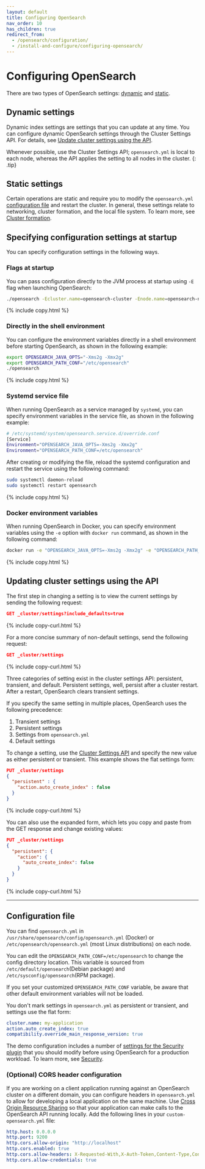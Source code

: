 ```yaml
---
layout: default
title: Configuring OpenSearch
nav_order: 10
has_children: true
redirect_from:
  - /opensearch/configuration/
  - /install-and-configure/configuring-opensearch/
---
```


# Configuring OpenSearch

There are two types of OpenSearch settings: [dynamic](#dynamic-settings) and [static](#static-settings).

## Dynamic settings

Dynamic index settings are settings that you can update at any time. You can configure dynamic OpenSearch settings through the Cluster Settings API. For details, see [Update cluster settings using the API](#updating-cluster-settings-using-the-api).

Whenever possible, use the Cluster Settings API; `opensearch.yml` is local to each node, whereas the API applies the setting to all nodes in the cluster. 
{: .tip}

## Static settings

Certain operations are static and require you to modify the `opensearch.yml` [configuration file](#configuration-file) and restart the cluster. In general, these settings relate to networking, cluster formation, and the local file system. To learn more, see [Cluster formation]({{site.url}}{{site.baseurl}}/opensearch/cluster/).

## Specifying configuration settings at startup

You can specify configuration settings in the following ways.

### Flags at startup

You can pass configuration directly to the JVM process at startup using `-E` flag when launching OpenSearch:

```bash
./opensearch -Ecluster.name=opensearch-cluster -Enode.name=opensearch-node1 -Ehttp.host=0.0.0.0 -Ediscovery.type=single-node
```
{% include copy.html %}

### Directly in the shell environment

You can configure the environment variables directly in a shell environment before starting OpenSearch, as shown in the following example:

```bash
export OPENSEARCH_JAVA_OPTS="-Xms2g -Xmx2g"
export OPENSEARCH_PATH_CONF="/etc/opensearch"
./opensearch
```
{% include copy.html %}

### Systemd service file

When running OpenSearch as a service managed by `systemd`, you can specify environment variables in the service file, as shown in the following example:

```bash
# /etc/systemd/system/opensearch.service.d/override.conf
[Service]
Environment="OPENSEARCH_JAVA_OPTS=-Xms2g -Xmx2g"
Environment="OPENSEARCH_PATH_CONF=/etc/opensearch"
```
After creating or modifying the file, reload the systemd configuration and restart the service using the following command:

```bash
sudo systemctl daemon-reload
sudo systemctl restart opensearch
```
{% include copy.html %}

### Docker environment variables

When running OpenSearch in Docker, you can specify environment variables using the `-e` option with `docker run` command, as shown in the following command:

```bash
docker run -e "OPENSEARCH_JAVA_OPTS=-Xms2g -Xmx2g" -e "OPENSEARCH_PATH_CONF=/usr/share/opensearch/config" opensearchproject/opensearch:latest
```
{% include copy.html %}


## Updating cluster settings using the API

The first step in changing a setting is to view the current settings by sending the following request:

```json
GET _cluster/settings?include_defaults=true
```
{% include copy-curl.html %}

For a more concise summary of non-default settings, send the following request:

```json
GET _cluster/settings
```
{% include copy-curl.html %}

Three categories of setting exist in the cluster settings API: persistent, transient, and default. Persistent settings, well, persist after a cluster restart. After a restart, OpenSearch clears transient settings.

If you specify the same setting in multiple places, OpenSearch uses the following precedence:

1. Transient settings
2. Persistent settings
3. Settings from `opensearch.yml`
4. Default settings

To change a setting, use the [Cluster Settings API]({{site.url}}{{site.baseurl}}/api-reference/cluster-api/cluster-settings/) and specify the new value as either persistent or transient. This example shows the flat settings form:

```json
PUT _cluster/settings
{
  "persistent" : {
    "action.auto_create_index" : false
  }
}
```
{% include copy-curl.html %}

You can also use the expanded form, which lets you copy and paste from the GET response and change existing values:

```json
PUT _cluster/settings
{
  "persistent": {
    "action": {
      "auto_create_index": false
    }
  }
}
```
{% include copy-curl.html %}

---

## Configuration file

You can find `opensearch.yml` in `/usr/share/opensearch/config/opensearch.yml` (Docker) or `/etc/opensearch/opensearch.yml` (most Linux distributions) on each node.

You can edit the `OPENSEARCH_PATH_CONF=/etc/opensearch` to change the config directory location. This variable is sourced from `/etc/default/opensearch`(Debian package) and `/etc/sysconfig/opensearch`(RPM package).

If you set your customized `OPENSEARCH_PATH_CONF` variable, be aware that other default environment variables will not be loaded.

You don't mark settings in `opensearch.yml` as persistent or transient, and settings use the flat form:

```yml
cluster.name: my-application
action.auto_create_index: true
compatibility.override_main_response_version: true
```

The demo configuration includes a number of [settings for the Security plugin]({{site.url}}{{site.baseurl}}/install-and-configure/configuring-opensearch/security-settings/) that you should modify before using OpenSearch for a production workload. To learn more, see [Security]({{site.url}}{{site.baseurl}}/security/).

### (Optional) CORS header configuration

If you are working on a client application running against an OpenSearch cluster on a different domain, you can configure headers in `opensearch.yml` to allow for developing a local application on the same machine. Use [Cross Origin Resource Sharing](https://developer.mozilla.org/en-US/docs/Web/HTTP/CORS) so that your application can make calls to the OpenSearch API running locally. Add the following lines in your `custom-opensearch.yml` file:

```yml
http.host: 0.0.0.0
http.port: 9200
http.cors.allow-origin: "http://localhost"
http.cors.enabled: true
http.cors.allow-headers: X-Requested-With,X-Auth-Token,Content-Type,Content-Length,Authorization
http.cors.allow-credentials: true
```
